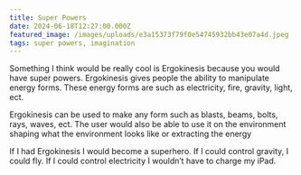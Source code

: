 ```yaml
---
title: Super Powers
date: 2024-06-18T12:27:00.000Z
featured_image: /images/uploads/e3a15373f79f0e54745932bb43e07a4d.jpeg
tags: super powers, imagination
---
```

Something I think would be really cool is Ergokinesis because you would have super powers. Ergokinesis gives people the ability to manipulate energy forms. These energy forms are such as electricity, fire, gravity, light, ect.

Ergokinesis can be used to make any form such as blasts, beams, bolts, rays, waves, ect. The user would also be able to use it on the environment shaping what the environment looks like or extracting the energy

If I had Ergokinesis I would become a superhero. If I could control gravity, I could fly. If I could control electricity I wouldn’t have to charge my iPad.

